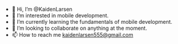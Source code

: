 - 👋 Hi, I’m @KaidenLarsen
- 👀 I’m interested in mobile development.
- 🌱 I’m currently learning the fundamentals of mobile development.
- 💞️ I’m looking to collaborate on anything at the moment.
- 📫 How to reach me kaidenlarsen555@gmail.com

<!---
KaidenLarsen/KaidenLarsen is a ✨ special ✨ repository because its `README.md` (this file) appears on your GitHub profile.
You can click the Preview link to take a look at your changes.
--->
